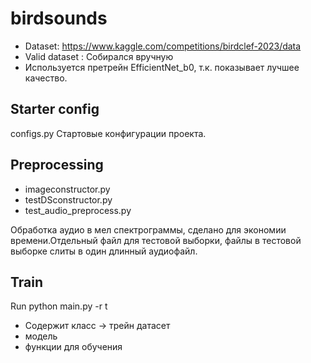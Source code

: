 # birdsounds
* Dataset: https://www.kaggle.com/competitions/birdclef-2023/data
* Valid dataset : Собирался вручную
* Используется претрейн EfficientNet_b0, т.к. показывает лучшее качество.

## Starter config
configs.py
Стартовые конфигурации проекта.
## Preprocessing
* imageconstructor.py 
* testDSconstructor.py
* test_audio_preprocess.py

Обработка аудио в мел спектрограммы, сделано для экономии времени.Отдельный файл для тестовой выборки, файлы в тестовой выборке слиты в один длинный аудиофайл.

## Train
Run python main.py -r t

* Содержит класс -> трейн датасет 
* модель
* функции для обучения
